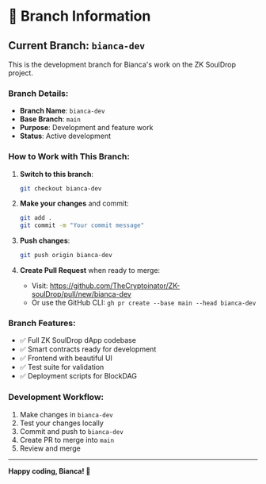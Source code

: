 # 🌿 Branch Information

## Current Branch: `bianca-dev`

This is the development branch for Bianca's work on the ZK SoulDrop project.

### Branch Details:
- **Branch Name**: `bianca-dev`
- **Base Branch**: `main`
- **Purpose**: Development and feature work
- **Status**: Active development

### How to Work with This Branch:

1. **Switch to this branch**:
   ```bash
   git checkout bianca-dev
   ```

2. **Make your changes** and commit:
   ```bash
   git add .
   git commit -m "Your commit message"
   ```

3. **Push changes**:
   ```bash
   git push origin bianca-dev
   ```

4. **Create Pull Request** when ready to merge:
   - Visit: https://github.com/TheCryptoinator/ZK-soulDrop/pull/new/bianca-dev
   - Or use the GitHub CLI: `gh pr create --base main --head bianca-dev`

### Branch Features:
- ✅ Full ZK SoulDrop dApp codebase
- ✅ Smart contracts ready for development
- ✅ Frontend with beautiful UI
- ✅ Test suite for validation
- ✅ Deployment scripts for BlockDAG

### Development Workflow:
1. Make changes in `bianca-dev`
2. Test your changes locally
3. Commit and push to `bianca-dev`
4. Create PR to merge into `main`
5. Review and merge

---

**Happy coding, Bianca! 🚀** 